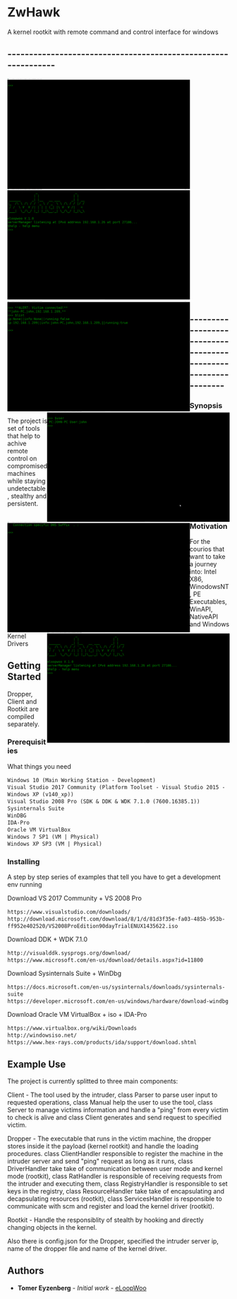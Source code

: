 # ZwHawk

A kernel rootkit with remote command and control interface for windows

## --------------------------------------------------------------
<img align="left" src="./assets/demo1.gif" height = 250>
<img align="rightt" src="./assets/demo2.gif" height = 250>

<img align="left" src="./assets/demo3.gif" height = 250>
<img align="right" src="./assets/demo4.gif" height = 250>

<img align="left" src="./assets/demo5.gif" height = 250>
<img align="right" src="./assets/demo6.gif" height = 250>

## --------------------------------------------------------------

### Synopsis

The project is set of tools that help to achive remote control on compromised machines
while staying undetectable, stealthy and persistent.

### Motivation

For the courios that want to take a journey into: Intel X86, WinodowsNT, 
PE Executables, WinAPI, NativeAPI and Windows Kernel Drivers

## Getting Started

Dropper, Client and Rootkit are compiled separately. 

### Prerequisities

What things you need

```
Windows 10 (Main Working Station - Development)
Visual Studio 2017 Community (Platform Toolset - Visual Studio 2015 - Windows XP (v140_xp))
Visual Studio 2008 Pro (SDK & DDK & WDK 7.1.0 (7600.16385.1))
Sysinternals Suite
WinDBG
IDA-Pro
Oracle VM VirtualBox
Windows 7 SP1 (VM | Physical)
Windows XP SP3 (VM | Physical)
```

### Installing

A step by step series of examples that tell you have to get a development env running

Download VS 2017 Community + VS 2008 Pro

```
https://www.visualstudio.com/downloads/
http://download.microsoft.com/download/8/1/d/81d3f35e-fa03-485b-953b-ff952e402520/VS2008ProEdition90dayTrialENUX1435622.iso
```

Download DDK + WDK 7.1.0
```
http://visualddk.sysprogs.org/download/
https://www.microsoft.com/en-us/download/details.aspx?id=11800
```

Download Sysinternals Suite + WinDbg
```
https://docs.microsoft.com/en-us/sysinternals/downloads/sysinternals-suite
https://developer.microsoft.com/en-us/windows/hardware/download-windbg
```

Download Oracle VM VirtualBox + iso + IDA-Pro
```
https://www.virtualbox.org/wiki/Downloads
http://windowsiso.net/
https://www.hex-rays.com/products/ida/support/download.shtml
```

## Example Use

The project is currently splitted to three main components:

Client - The tool used by the intruder, class Parser to parse user input to requested operations,
class Manual help the user to use the tool, class Server to manage victims information and handle 
a "ping" from every victim to check is alive and class Client generates and send request to specified victim.

Dropper - The executable that runs in the victim machine, the dropper stores inside it the payload (kernel rootkit)
and handle the loading procedures. class ClientHandler responsible to register the machine in the intruder server
and send "ping" request as long as it runs, class DriverHandler take take of communication between user mode and
kernel mode (rootkit), class RatHandler is responsible of receiving requests from the intruder and executing them,
class RegistryHandler is responsible to set keys in the registry, class ResourceHandler take take of encapsulating 
and decapsulating resources (rootkit), class ServicesHandler is responsible to communicate with scm and
register and load the kernel driver (rootkit).

Rootkit - Handle the responsiblity of stealth by hooking and directly changing objects in the kernel.

Also there is config.json for the Dropper, specified the intruder server ip, name of the dropper file and 
name of the kernel driver.


## Authors

* **Tomer Eyzenberg** - *Initial work* - [eLoopWoo](https://github.com/eLoopWoo)
